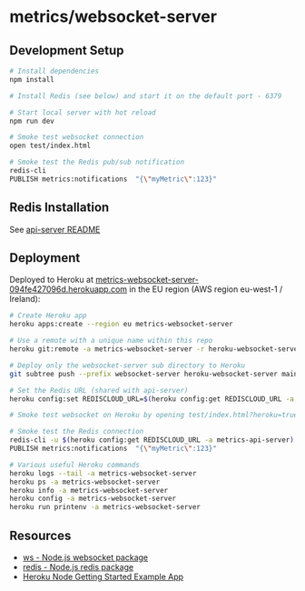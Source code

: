 # metrics/websocket-server

## Development Setup

```sh
# Install dependencies
npm install

# Install Redis (see below) and start it on the default port - 6379

# Start local server with hot reload
npm run dev

# Smoke test websocket connection
open test/index.html

# Smoke test the Redis pub/sub notification
redis-cli
PUBLISH metrics:notifications  "{\"myMetric\":123}"
```

## Redis Installation

See [api-server README](../api-server/README.md#redis-installation)

## Deployment

Deployed to Heroku at [metrics-websocket-server-094fe427096d.herokuapp.com](https://metrics-websocket-server-094fe427096d.herokuapp.com) in the EU region (AWS region eu-west-1 / Ireland):

```sh
# Create Heroku app
heroku apps:create --region eu metrics-websocket-server

# Use a remote with a unique name within this repo
heroku git:remote -a metrics-websocket-server -r heroku-websocket-server

# Deploy only the websocket-server sub directory to Heroku
git subtree push --prefix websocket-server heroku-websocket-server main

# Set the Redis URL (shared with api-server)
heroku config:set REDISCLOUD_URL=$(heroku config:get REDISCLOUD_URL -a metrics-api-server) -a metrics-websocket-server

# Smoke test websocket on Heroku by opening test/index.html?heroku=true in your browser

# Smoke test the Redis connection
redis-cli -u $(heroku config:get REDISCLOUD_URL -a metrics-api-server)
PUBLISH metrics:notifications  "{\"myMetric\":123}"

# Various useful Heroku commands
heroku logs --tail -a metrics-websocket-server
heroku ps -a metrics-websocket-server
heroku info -a metrics-websocket-server
heroku config -a metrics-websocket-server
heroku run printenv -a metrics-websocket-server
```

## Resources

* [ws - Node.js websocket package](https://github.com/websockets/ws)
* [redis - Node.js redis package](https://github.com/redis/node-redis)
* [Heroku Node Getting Started Example App](https://github.com/heroku/node-js-getting-started)
